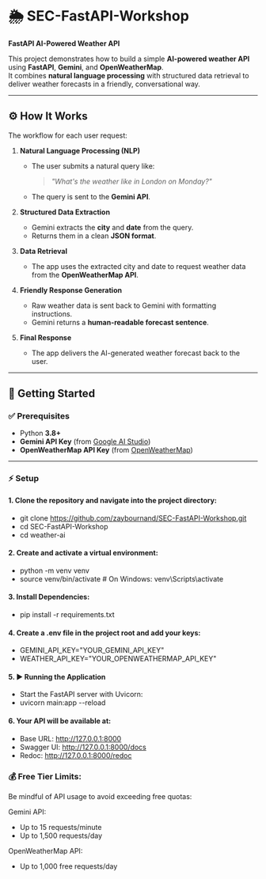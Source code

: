 # 🌦️ SEC-FastAPI-Workshop

**FastAPI AI-Powered Weather API**

This project demonstrates how to build a simple **AI-powered weather API** using **FastAPI**, **Gemini**, and **OpenWeatherMap**.  
It combines **natural language processing** with structured data retrieval to deliver weather forecasts in a friendly, conversational way.

---

## ⚙️ How It Works

The workflow for each user request:

1. **Natural Language Processing (NLP)**

   - The user submits a natural query like:
     > _"What's the weather like in London on Monday?"_
   - The query is sent to the **Gemini API**.

2. **Structured Data Extraction**

   - Gemini extracts the **city** and **date** from the query.
   - Returns them in a clean **JSON format**.

3. **Data Retrieval**

   - The app uses the extracted city and date to request weather data from the **OpenWeatherMap API**.

4. **Friendly Response Generation**

   - Raw weather data is sent back to Gemini with formatting instructions.
   - Gemini returns a **human-readable forecast sentence**.

5. **Final Response**
   - The app delivers the AI-generated weather forecast back to the user.

---

## 🚀 Getting Started

### ✅ Prerequisites

- Python **3.8+**
- **Gemini API Key** (from [Google AI Studio](https://aistudio.google.com/))
- **OpenWeatherMap API Key** (from [OpenWeatherMap](https://openweathermap.org/api))

---

### ⚡ Setup

#### 1. Clone the repository and navigate into the project directory:

- git clone https://github.com/zaybournand/SEC-FastAPI-Workshop.git
- cd SEC-FastAPI-Workshop
- cd weather-ai

#### 2. Create and activate a virtual environment:

- python -m venv venv
- source venv/bin/activate # On Windows: venv\Scripts\activate

#### 3. Install Dependencies:

- pip install -r requirements.txt

#### 4. Create a .env file in the project root and add your keys:

- GEMINI_API_KEY="YOUR_GEMINI_API_KEY"
- WEATHER_API_KEY="YOUR_OPENWEATHERMAP_API_KEY"

#### 5. ▶️ Running the Application

- Start the FastAPI server with Uvicorn:
- uvicorn main:app --reload

#### 6. Your API will be available at:

- Base URL: http://127.0.0.1:8000
- Swagger UI: http://127.0.0.1:8000/docs
- Redoc: http://127.0.0.1:8000/redoc

### 💰 Free Tier Limits:

Be mindful of API usage to avoid exceeding free quotas:

Gemini API:

- Up to 15 requests/minute
- Up to 1,500 requests/day

OpenWeatherMap API:

- Up to 1,000 free requests/day

